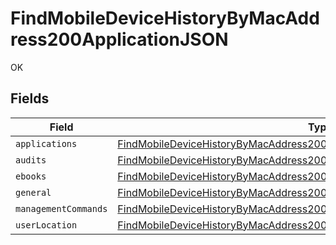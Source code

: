 # FindMobileDeviceHistoryByMacAddress200ApplicationJSON

OK


## Fields

| Field                                                                                                                                                                         | Type                                                                                                                                                                          | Required                                                                                                                                                                      | Description                                                                                                                                                                   |
| ----------------------------------------------------------------------------------------------------------------------------------------------------------------------------- | ----------------------------------------------------------------------------------------------------------------------------------------------------------------------------- | ----------------------------------------------------------------------------------------------------------------------------------------------------------------------------- | ----------------------------------------------------------------------------------------------------------------------------------------------------------------------------- |
| `applications`                                                                                                                                                                | [FindMobileDeviceHistoryByMacAddress200ApplicationJSONApplications](../../models/operations/findmobiledevicehistorybymacaddress200applicationjsonapplications.md)             | :heavy_minus_sign:                                                                                                                                                            | N/A                                                                                                                                                                           |
| `audits`                                                                                                                                                                      | [FindMobileDeviceHistoryByMacAddress200ApplicationJSONAudits](../../models/operations/findmobiledevicehistorybymacaddress200applicationjsonaudits.md)[]                       | :heavy_minus_sign:                                                                                                                                                            | N/A                                                                                                                                                                           |
| `ebooks`                                                                                                                                                                      | [FindMobileDeviceHistoryByMacAddress200ApplicationJSONEbooks](../../models/operations/findmobiledevicehistorybymacaddress200applicationjsonebooks.md)                         | :heavy_minus_sign:                                                                                                                                                            | N/A                                                                                                                                                                           |
| `general`                                                                                                                                                                     | [FindMobileDeviceHistoryByMacAddress200ApplicationJSONGeneral](../../models/operations/findmobiledevicehistorybymacaddress200applicationjsongeneral.md)                       | :heavy_minus_sign:                                                                                                                                                            | N/A                                                                                                                                                                           |
| `managementCommands`                                                                                                                                                          | [FindMobileDeviceHistoryByMacAddress200ApplicationJSONManagementCommands](../../models/operations/findmobiledevicehistorybymacaddress200applicationjsonmanagementcommands.md) | :heavy_minus_sign:                                                                                                                                                            | N/A                                                                                                                                                                           |
| `userLocation`                                                                                                                                                                | [FindMobileDeviceHistoryByMacAddress200ApplicationJSONUserLocation](../../models/operations/findmobiledevicehistorybymacaddress200applicationjsonuserlocation.md)[]           | :heavy_minus_sign:                                                                                                                                                            | N/A                                                                                                                                                                           |
